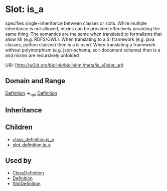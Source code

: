 # Slot: is_a


specifies single-inheritance between classes or slots. While multiple inheritance is not allowed, mixins can be provided effectively providing the same thing. The semantics are the same when translated to formalisms that allow MI (e.g. RDFS/OWL). When translating to a SI framework (e.g. java classes, python classes) then is a is used. When translating a framework without polymorphism (e.g. json-schema, solr document schema) then is a and mixins are recursively unfolded

URI: [http://w3id.org/biolink/biolinkml/meta/is_a](slot_uri)
## Domain and Range

[Definition](Definition.md) -><sub>opt</sub> [Definition](Definition.md)
## Inheritance

## Children

 *  [class_definition.is_a](class_definition_is_a.md)
 *  [slot_definition.is_a](slot_definition_is_a.md)
## Used by

 * [ClassDefinition](ClassDefinition.md)
 * [Definition](Definition.md)
 * [SlotDefinition](SlotDefinition.md)
